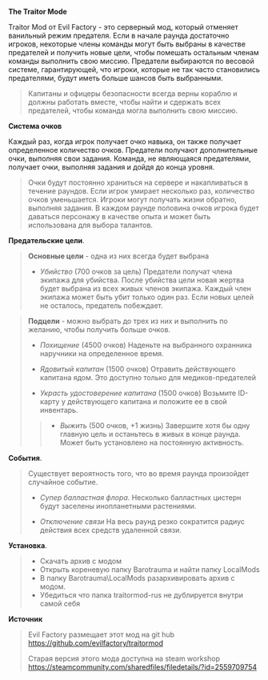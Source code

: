 __**The Traitor Mode**__

Traitor Mod от Evil Factory - это серверный мод, который отменяет ванильный режим предателя. Если в начале раунда достаточно игроков, некоторые члены команды могут быть выбраны в качестве предателей и получить новые цели, чтобы помешать остальным членам команды выполнить свою миссию. Предатели выбираются по весовой системе, гарантирующей, что игроки, которые не так часто становились предателями, будут иметь больше шансов быть выбранными. 
> Капитаны и офицеры безопасности всегда верны кораблю и должны работать вместе, чтобы найти и сдержать всех предателей, чтобы команда могла выполнить свою миссию.

__**Система очков**__

 Каждый раз, когда игрок получает очко навыка, он также получает определенное количество очков. Предатели получают дополнительные очки, выполняя свои задания. Команда, не являющаяся предателями, получает очки, выполняя задания и дойдя до конца уровня. 
> Очки будут постоянно храниться на сервере и накапливаться в течение раундов. Если игрок умирает несколько раз, количество очков уменьшается. Игроки могут получать жизни обратно, выполняя задания.
> В каждом раунде половина очков игрока будет даваться персонажу в качестве опыта и может быть использована для выбора талантов.

__**Предательские цели**__.

> **Основные цели** - одна из них всегда будет выбрана
> 
> - *Убийство* (700 очков за цель) 
> Предатели получат члена экипажа для убийства. После убийства цели новая жертва будет выбрана из всех живых членов экипажа. Каждый член экипажа может быть убит только один раз. Если новых целей не осталось, предатель побеждает.

> **Подцели** - можно выбрать до трех из них и выполнить по желанию, чтобы получить больше очков. 
> 
> - *Похищение* (4500 очков)
> Наденьте на выбранного охранника наручники на определенное время.
> 
> - *Ядовитый капитан* (1500 очков)
> Отравить действующего капитана ядом. Это доступно только для медиков-предателей
> 
> - *Украсть удостоверение капитана* (1500 очков)
> Возьмите ID-карту у действующего капитана и положите ее в свой инвентарь.
> 
> > - *Выжить* (500 очков, +1 жизнь)
> Завершите хотя бы одну главную цель и останьтесь в живых в конце раунда. Может быть установлено на постоянную активность.
 
__**События**__.

> Существует вероятность того, что во время раунда произойдет случайное событие.
> - *Супер балластная флора*.
> Несколько балластных цистерн будут заселены инопланетными растениями.
> 
> - *Отключение связи*
> На весь раунд резко сократится радиус действия всех средств удаленной связи.

__**Установка**__.

> - Скачать архив с модом
> - Открыть кореневую папку Barotrauma и найти папку LocalMods
> - В папку Barotrauma\LocalMods разархивировать архив с модом.
> - Убедиться что папка traitormod-rus не дублируется внутри самой себя

__**Источник**__

> Evil Factory размещает этот мод на git hub
> https://github.com/evilfactory/traitormod
>
> Старая версия этого мода доступна на steam workshop
> https://steamcommunity.com/sharedfiles/filedetails/?id=2559709754
